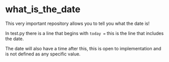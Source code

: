 what_is_the_date
================

This very important repository allows you to tell you what the date is!

In test.py there is a line that begins with `today =` this is the line that
includes the date.

The date will also have a time after this, this is open to implementation and
is not defined as any specific value.
